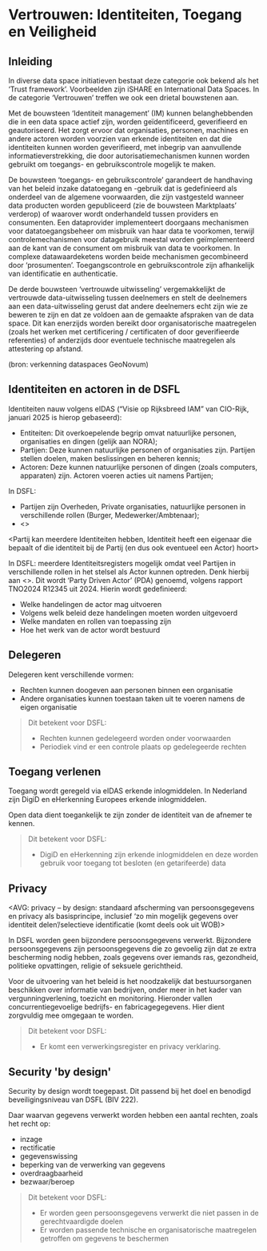 # Vertrouwen: Identiteiten, Toegang en Veiligheid

## Inleiding

In diverse data space initiatieven bestaat deze categorie ook bekend als het ‘Trust framework’. Voorbeelden zijn iSHARE en International Data Spaces. In de categorie ‘Vertrouwen’ treffen we ook een drietal bouwstenen aan.

Met de bouwsteen ‘Identiteit management’ (IM) kunnen belanghebbenden die in een data space actief zijn, worden geïdentificeerd, geverifieerd en geautoriseerd. Het zorgt ervoor dat organisaties, personen, machines en andere actoren worden voorzien van erkende identiteiten en dat die identiteiten kunnen worden geverifieerd, met inbegrip van aanvullende informatieverstrekking, die door autorisatiemechanismen kunnen worden gebruikt om toegangs- en gebruikscontrole mogelijk te maken.

De bouwsteen ‘toegangs- en gebruikscontrole’ garandeert de handhaving van het beleid inzake datatoegang en -gebruik dat is gedefinieerd als onderdeel van de algemene voorwaarden, die zijn vastgesteld wanneer data producten worden gepubliceerd (zie de bouwsteen Marktplaats’ verderop) of waarover wordt onderhandeld tussen providers en consumenten. Een dataprovider implementeert doorgaans mechanismen voor datatoegangsbeheer om misbruik van haar data te voorkomen, terwijl controlemechanismen voor datagebruik meestal worden geïmplementeerd aan de kant van de consument om misbruik van data te voorkomen. In complexe datawaardeketens worden beide mechanismen gecombineerd door ‘prosumenten’. Toegangscontrole en gebruikscontrole zijn afhankelijk van identificatie en authenticatie.

De derde bouwsteen ‘vertrouwde uitwisseling’ vergemakkelijkt de vertrouwde data-uitwisseling tussen deelnemers en stelt de deelnemers aan een data-uitwisseling gerust dat andere deelnemers echt zijn wie ze beweren te zijn en dat ze voldoen aan de gemaakte afspraken van de data space. Dit kan enerzijds worden bereikt door organisatorische maatregelen (zoals het werken met certificering / certificaten of door geverifieerde referenties) of anderzijds door eventuele technische maatregelen als attestering op afstand.

(bron: verkenning dataspaces GeoNovum)

## Identiteiten en actoren in de DSFL

Identiteiten nauw volgens eIDAS (“Visie op Rijksbreed IAM” van CIO-Rijk, januari 2025 is hierop gebaseerd): 
- Entiteiten: Dit overkoepelende begrip omvat natuurlijke personen, organisaties en dingen (gelijk aan NORA);
- Partijen: Deze kunnen natuurlijke personen of organisaties zijn. Partijen stellen doelen, maken beslissingen en beheren kennis;
- Actoren: Deze kunnen natuurlijke personen of dingen (zoals computers, apparaten) zijn. Actoren voeren acties uit namens Partijen;

In DSFL: 
- Partijen zijn Overheden, Private organisaties, natuurlijke personen in verschillende rollen (Burger, Medewerker/Ambtenaar);
- <>

<Partij kan meerdere Identiteiten hebben, Identiteit heeft een eigenaar die bepaalt of die identiteit bij de Partij (en dus ook eventueel een Actor) hoort>

In DSFL: meerdere Identiteitsregisters mogelijk omdat veel Partijen in verschillende rollen in het stelsel als Actor kunnen optreden. Denk hierbij aan <>. Dit wordt ‘Party Driven Actor’ (PDA) genoemd, volgens rapport TNO2024 R12345 uit 2024. Hierin wordt gedefinieerd:
- Welke handelingen de actor mag uitvoeren
- Volgens welk beleid deze handelingen moeten worden uitgevoerd
- Welke mandaten en rollen van toepassing zijn
- Hoe het werk van de actor wordt bestuurd

## Delegeren

Delegeren kent verschillende vormen:
- Rechten kunnen doogeven aan personen binnen een organisatie
- Andere organisaties kunnen toestaan taken uit te voeren namens de eigen organisatie

> Dit betekent voor DSFL:
> - Rechten kunnen gedelegeerd worden onder voorwaarden
> - Periodiek vind er een controle plaats op gedelegeerde rechten

## Toegang verlenen

Toegang wordt geregeld via eIDAS erkende inlogmiddelen. In Nederland zijn DigiD en eHerkenning Europees erkende inlogmiddelen.

Open data dient toegankelijk te zijn zonder de identiteit van de afnemer te kennen.

> Dit betekent voor DSFL:
> - DigiD en eHerkenning zijn erkende inlogmiddelen en deze worden gebruik voor toegang tot besloten (en getarifeerde) data

## Privacy
<AVG: privacy – by design: standaard afscherming van persoonsgegevens en privacy als
basisprincipe, inclusief ‘zo min mogelijk gegevens over identiteit delen’/selectieve identificatie (komt deels ook uit WOB)>

In DSFL worden geen bijzondere persoonsgegevens verwerkt. Bijzondere persoonsgegevens zijn persoonsgegevens die zo gevoelig zijn dat ze extra bescherming nodig hebben, zoals gegevens over iemands ras, gezondheid, politieke opvattingen, religie of seksuele gerichtheid. 

Voor de uitvoering van het beleid is het noodzakelijk dat bestuursorganen beschikken over informatie van bedrijven, onder meer in het kader van vergunningverlening, toezicht en monitoring. Hieronder vallen concurrentiegevoelige bedrijfs- en fabricagegegevens. Hier dient zorgvuldig mee omgegaan te worden. 

> Dit betekent voor DSFL:
> - Er komt een verwerkingsregister en privacy verklaring.

## Security 'by design'

Security by design wordt toegepast. Dit passend bij het doel en benodigd beveiligingsniveau van DSFL (BIV 222).

Daar waarvan gegevens verwerkt worden hebben een aantal rechten, zoals het recht op: 
- inzage
- rectificatie
- gegevenswissing
- beperking van de verwerking van gegevens
- overdraagbaarheid
- bezwaar/beroep

> Dit betekent voor DSFL:
> - Er worden geen persoonsgegevens verwerkt die niet passen in de gerechtvaardigde doelen
> - Er worden passende technische en organisatorische maatregelen getroffen om gegevens te beschermen
 

